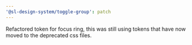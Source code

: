 ```yaml
---
'@sl-design-system/toggle-group': patch
---
```


Refactored token for focus ring, this was still using tokens that have now moved to the deprecated css files.
